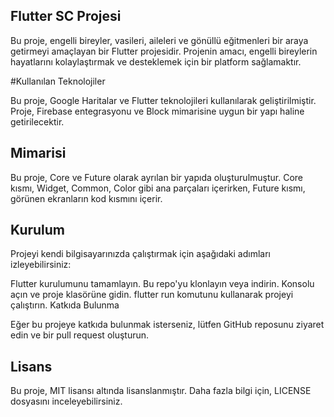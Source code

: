 ## Flutter SC Projesi

Bu proje, engelli bireyler, vasileri, aileleri ve gönüllü eğitmenleri bir araya getirmeyi amaçlayan bir Flutter projesidir. Projenin amacı, engelli bireylerin hayatlarını kolaylaştırmak ve desteklemek için bir platform sağlamaktır.

#Kullanılan Teknolojiler

Bu proje, Google Haritalar ve Flutter teknolojileri kullanılarak geliştirilmiştir. Proje, Firebase entegrasyonu ve Block mimarisine uygun bir yapı haline getirilecektir.

## Mimarisi

Bu proje, Core ve Future olarak ayrılan bir yapıda oluşturulmuştur. Core kısmı, Widget, Common, Color gibi ana parçaları içerirken, Future kısmı, görünen ekranların kod kısmını içerir.

## Kurulum

Projeyi kendi bilgisayarınızda çalıştırmak için aşağıdaki adımları izleyebilirsiniz:

Flutter kurulumunu tamamlayın.
Bu repo'yu klonlayın veya indirin.
Konsolu açın ve proje klasörüne gidin.
flutter run komutunu kullanarak projeyi çalıştırın.
Katkıda Bulunma

Eğer bu projeye katkıda bulunmak isterseniz, lütfen GitHub reposunu ziyaret edin ve bir pull request oluşturun.

## Lisans

Bu proje, MIT lisansı altında lisanslanmıştır. Daha fazla bilgi için, LICENSE dosyasını inceleyebilirsiniz.

